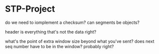 # STP-Project

do we need to iomplement a checksum?
can segments be objects?

header is everything that's not the data right?

what's the point of extra window size beyond what you've sent?
does next seq number have to be in the window? probably right?


